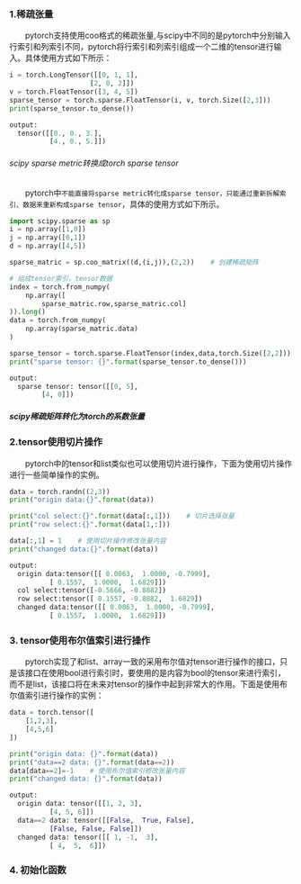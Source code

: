 ### 1.稀疏张量
&emsp;&emsp;pytorch支持使用coo格式的稀疏张量,与scipy中不同的是pytorch中分别输入行索引和列索引不同，pytorch将行索引和列索引组成一个二维的tensor进行输入。具体使用方式如下所示：

```python
i = torch.LongTensor([[0, 1, 1],
                    [2, 0, 2]])
v = torch.FloatTensor([3, 4, 5])
sparse_tensor = torch.sparse.FloatTensor(i, v, torch.Size([2,3]))
print(sparse_tensor.to_dense())

output:
  tensor([[0., 0., 3.],
          [4., 0., 5.]])
```
###### scipy sparse metric转换成torch sparse tensor
&emsp;&emsp;pytorch中`不能直接将sparse metric转化成sparse tensor，只能通过重新拆解索引、数据来重新构成sparse tensor`，具体的使用方式如下所示。
```python
import scipy.sparse as sp
i = np.array([1,0])
j = np.array([0,1])
d = np.array([4,5])

sparse_matric = sp.coo_matrix((d,(i,j)),(2,2))    # 创建稀疏矩阵

# 组成tensor索引，tensor数据
index = torch.from_numpy(
    np.array([
        sparse_matric.row,sparse_matric.col]
)).long()
data = torch.from_numpy(
    np.array(sparse_matric.data)
)

sparse_tensor = torch.sparse.FloatTensor(index,data,torch.Size([2,2]))  # 利用前面的索引和数据重新构成稀疏tensor
print("sparse tensor: {}".format(sparse_tensor.to_dense()))

output:
  sparse tensor: tensor([[0, 5],
        [4, 0]])
```

##### scipy稀疏矩阵转化为torch的系数张量





### 2.tensor使用切片操作
&emsp;&emsp;pytorch中的tensor和list类似也可以使用切片进行操作，下面为使用切片操作进行一些简单操作的实例。
```python
data = torch.randn((2,3))
print("origin data:{}".format(data))

print("col select:{}".format(data[:,1]))    # 切片选择张量
print("row select:{}".format(data[1,:]))

data[:,1] = 1    # 使用切片操作修改张量内容
print("changed data:{}".format(data))

output:
  origin data:tensor([[ 0.0063,  1.0000, -0.7999],
          [ 0.1557,  1.0000,  1.6829]])
  col select:tensor([-0.5666, -0.8882])
  row select:tensor([ 0.1557, -0.8882,  1.6829])
  changed data:tensor([[ 0.0063,  1.0000, -0.7999],
          [ 0.1557,  1.0000,  1.6829]])
```

### 3. tensor使用布尔值索引进行操作
&emsp;&emsp;pytorch实现了和list、array一致的采用布尔值对tensor进行操作的接口，只是该接口在使用bool进行索引时，要使用的是内容为bool的tensor来进行索引，而不是list，该接口将在未来对tensor的操作中起到非常大的作用。下面是使用布尔值索引进行操作的实例：
```python
data = torch.tensor([
    [1,2,3],
    [4,5,6]
])

print("origin data: {}".format(data))
print("data==2 data: {}".format(data==2))
data[data==2]=-1    # 使用布尔值索引修改张量内容
print("changed data: {}".format(data))

output:
  origin data: tensor([[1, 2, 3],
          [4, 5, 6]])
  data==2 data: tensor([[False,  True, False],
          [False, False, False]])
  changed data: tensor([[ 1, -1,  3],
          [ 4,  5,  6]])
```

### 4. 初始化函数


